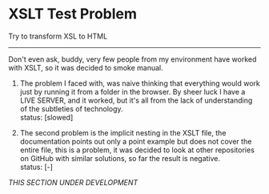 # XSLT Test Problem
Try to transform XSL to HTML
</br>
<hr>
Don't even ask, buddy, very few people from my environment have worked with XSLT, so it was decided to smoke manual.

1. The problem I faced with, was naive thinking that everything would work just by running it from a folder in the browser. By sheer luck I have a LIVE SERVER, and it worked, but it's all from the lack of understanding of the subtleties of technology.</br>
status:  [slowed]

2. The second problem is the implicit nesting in the XSLT file, the documentation points out only a point example but does not cover the entire file, this is a problem, it was decided to look at other repositories on GitHub with similar solutions, so far the result is negative.</br>
status:  [-]

*THIS SECTION UNDER DEVELOPMENT*

